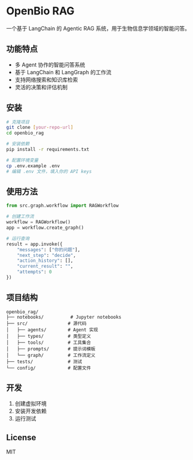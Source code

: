 <!--
 * @Author: Haodong Chen chd243013@gmail.com
 * @Date: 2025-05-07 23:36:52
 * @LastEditors: Haodong Chen chd243013@gmail.com
 * @LastEditTime: 2025-05-07 23:38:15
 * @FilePath: /OpenBioLLM-RAG/openbio_rag/README.md
 * @Description: 这是默认设置,请设置`customMade`, 打开koroFileHeader查看配置 进行设置: https://github.com/OBKoro1/koro1FileHeader/wiki/%E9%85%8D%E7%BD%AE
-->
# OpenBio RAG

一个基于 LangChain 的 Agentic RAG 系统，用于生物信息学领域的智能问答。

## 功能特点

- 多 Agent 协作的智能问答系统
- 基于 LangChain 和 LangGraph 的工作流
- 支持网络搜索和知识库检索
- 灵活的决策和评估机制

## 安装

```bash
# 克隆项目
git clone [your-repo-url]
cd openbio_rag

# 安装依赖
pip install -r requirements.txt

# 配置环境变量
cp .env.example .env
# 编辑 .env 文件，填入你的 API keys
```

## 使用方法

```python
from src.graph.workflow import RAGWorkflow

# 创建工作流
workflow = RAGWorkflow()
app = workflow.create_graph()

# 运行查询
result = app.invoke({
    "messages": ["你的问题"],
    "next_step": "decide",
    "action_history": [],
    "current_result": "",
    "attempts": 0
})
```

## 项目结构

```
openbio_rag/
├── notebooks/          # Jupyter notebooks
├── src/               # 源代码
│   ├── agents/        # Agent 实现
│   ├── types/         # 类型定义
│   ├── tools/         # 工具集合
│   ├── prompts/       # 提示词模板
│   └── graph/         # 工作流定义
├── tests/             # 测试
└── config/            # 配置文件
```

## 开发

1. 创建虚拟环境
2. 安装开发依赖
3. 运行测试

## License

MIT
